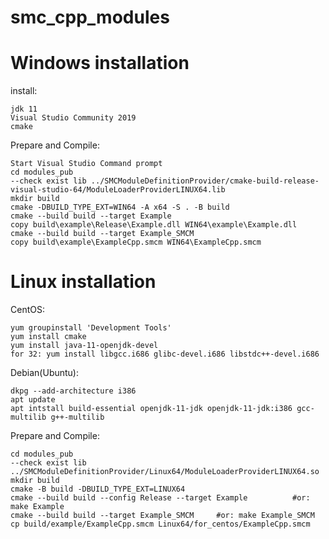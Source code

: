 # smc_cpp_modules

# Windows installation

install:

    jdk 11
    Visual Studio Community 2019
    cmake

Prepare and Compile:

    Start Visual Studio Command prompt
    cd modules_pub
    --check exist lib ../SMCModuleDefinitionProvider/cmake-build-release-visual-studio-64/ModuleLoaderProviderLINUX64.lib
    mkdir build
    cmake -DBUILD_TYPE_EXT=WIN64 -A x64 -S . -B build
    cmake --build build --target Example
    copy build\example\Release\Example.dll WIN64\example\Example.dll
    cmake --build build --target Example_SMCM
    copy build\example\ExampleCpp.smcm WIN64\ExampleCpp.smcm


# Linux installation

CentOS:

    yum groupinstall 'Development Tools'
    yum install cmake
    yum install java-11-openjdk-devel
    for 32: yum install libgcc.i686 glibc-devel.i686 libstdc++-devel.i686

Debian(Ubuntu):

    dkpg --add-architecture i386
    apt update
    apt intstall build-essential openjdk-11-jdk openjdk-11-jdk:i386 gcc-multilib g++-multilib

Prepare and Compile:
    
    cd modules_pub
    --check exist lib ../SMCModuleDefinitionProvider/Linux64/ModuleLoaderProviderLINUX64.so
    mkdir build
    cmake -B build -DBUILD_TYPE_EXT=LINUX64
    cmake --build build --config Release --target Example          #or: make Example
    cmake --build build --target Example_SMCM     #or: make Example_SMCM
    cp build/example/ExampleCpp.smcm Linux64/for_centos/ExampleCpp.smcm
